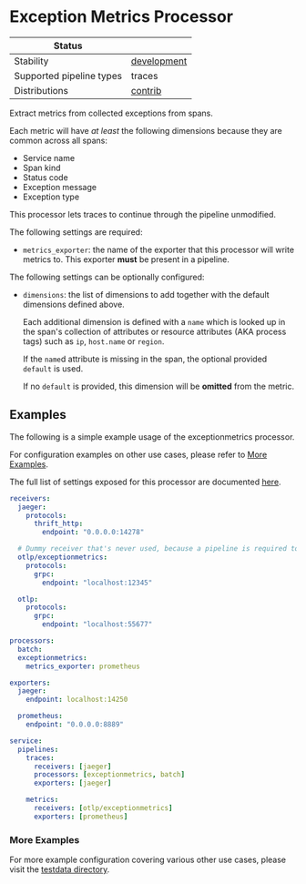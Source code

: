 # Exception Metrics Processor

| Status                   |               |
| ------------------------ |---------------|
| Stability                | [development] |
| Supported pipeline types | traces        |
| Distributions            | [contrib]     |

Extract metrics from collected exceptions from spans.

Each metric will have _at least_ the following dimensions because they are common across all spans:
- Service name
- Span kind
- Status code
- Exception message
- Exception type

This processor lets traces to continue through the pipeline unmodified.

The following settings are required:

- `metrics_exporter`: the name of the exporter that this processor will write metrics to. This exporter **must** be present in a pipeline.

The following settings can be optionally configured:

- `dimensions`: the list of dimensions to add together with the default dimensions defined above.
  
  Each additional dimension is defined with a `name` which is looked up in the span's collection of attributes or
  resource attributes (AKA process tags) such as `ip`, `host.name` or `region`.
  
  If the `name`d attribute is missing in the span, the optional provided `default` is used.
  
  If no `default` is provided, this dimension will be **omitted** from the metric.

## Examples

The following is a simple example usage of the exceptionmetrics processor.

For configuration examples on other use cases, please refer to [More Examples](#more-examples).

The full list of settings exposed for this processor are documented [here](./config.go).

```yaml
receivers:
  jaeger:
    protocols:
      thrift_http:
        endpoint: "0.0.0.0:14278"

  # Dummy receiver that's never used, because a pipeline is required to have one.
  otlp/exceptionmetrics:
    protocols:
      grpc:
        endpoint: "localhost:12345"

  otlp:
    protocols:
      grpc:
        endpoint: "localhost:55677"

processors:
  batch:
  exceptionmetrics:
    metrics_exporter: prometheus  

exporters:
  jaeger:
    endpoint: localhost:14250

  prometheus:
    endpoint: "0.0.0.0:8889"

service:
  pipelines:
    traces:
      receivers: [jaeger]
      processors: [exceptionmetrics, batch]
      exporters: [jaeger]

    metrics:
      receivers: [otlp/exceptionmetrics]
      exporters: [prometheus]
```

### More Examples

For more example configuration covering various other use cases, please visit the [testdata directory](./testdata).

[development]: https://github.com/open-telemetry/opentelemetry-collector#development
[contrib]:https://github.com/open-telemetry/opentelemetry-collector-releases/tree/main/distributions/otelcol-contrib
